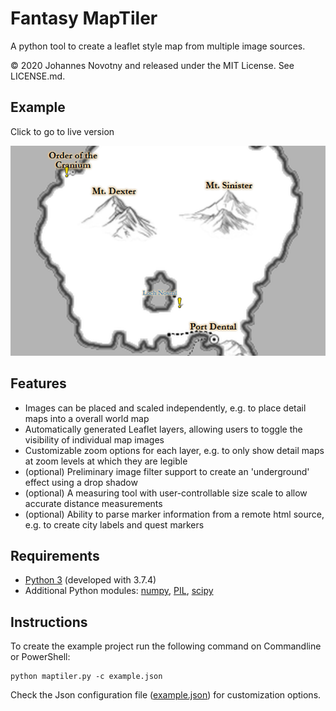
# Fantasy MapTiler

A python tool to create a leaflet style map from multiple image sources.

© 2020 Johannes Novotny and released under the MIT License. See LICENSE.md.

## Example

Click to go to live version 

[![A simple example map](demo.png "Click for a demo")](https://jonovotny.github.io/map.html)
 
## Features

* Images can be placed and scaled independently, e.g. to place detail maps into a overall world map
* Automatically generated Leaflet layers, allowing users to toggle the visibility of individual map images
* Customizable zoom options for each layer, e.g. to only show detail maps at zoom levels at which they are legible
* (optional) Preliminary image filter support to create an 'underground' effect using a drop shadow
* (optional) A measuring tool with user-controllable size scale to allow accurate distance measurements
* (optional) Ability to parse marker information from a remote html source, e.g. to create city labels and quest markers

## Requirements

* [Python 3](https://www.python.org/download/releases/3.0/) (developed with 3.7.4)
* Additional Python modules: [numpy](https://numpy.org/), [PIL](https://pillow.readthedocs.io/en/stable/), [scipy](https://www.scipy.org/)

## Instructions

To create the example project run the following command on Commandline or PowerShell:

```
python maptiler.py -c example.json
```

Check the Json configuration file ([example.json](https://github.com/jonovotny/fantasy_maptiler/blob/master/example.json)) for customization options.
